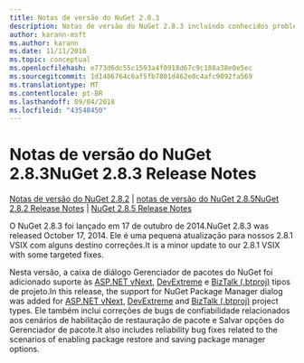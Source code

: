 ```yaml
---
title: Notas de versão do NuGet 2.8.3
description: Notas de versão do NuGet 2.8.3 incluindo conhecidos problemas, correções de bugs, recursos adicionados e DCRs.
author: karann-msft
ms.author: karann
ms.date: 11/11/2016
ms.topic: conceptual
ms.openlocfilehash: e773d6dc55c1593a4f0918d67c9c188a38e0e5ec
ms.sourcegitcommit: 1d1406764c6af5fb7801d462e0c4afc9092fa569
ms.translationtype: MT
ms.contentlocale: pt-BR
ms.lasthandoff: 09/04/2018
ms.locfileid: "43548450"
---
```

# <a name="nuget-283-release-notes"></a><span data-ttu-id="7b801-103">Notas de versão do NuGet 2.8.3</span><span class="sxs-lookup"><span data-stu-id="7b801-103">NuGet 2.8.3 Release Notes</span></span>

<span data-ttu-id="7b801-104">[Notas de versão do NuGet 2.8.2](../release-notes/nuget-2.8.2.md) | [notas de versão do NuGet 2.8.5](../release-notes/nuget-2.8.5.md)</span><span class="sxs-lookup"><span data-stu-id="7b801-104">[NuGet 2.8.2 Release Notes](../release-notes/nuget-2.8.2.md) | [NuGet 2.8.5 Release Notes](../release-notes/nuget-2.8.5.md)</span></span>

<span data-ttu-id="7b801-105">O NuGet 2.8.3 foi lançado em 17 de outubro de 2014.</span><span class="sxs-lookup"><span data-stu-id="7b801-105">NuGet 2.8.3 was released October 17, 2014.</span></span> <span data-ttu-id="7b801-106">Ele é uma pequena atualização para nossos 2.8.1 VSIX com alguns destino correções.</span><span class="sxs-lookup"><span data-stu-id="7b801-106">It is a minor update to our 2.8.1 VSIX with some targeted fixes.</span></span>

<span data-ttu-id="7b801-107">Nesta versão, a caixa de diálogo Gerenciador de pacotes do NuGet foi adicionado suporte às [ASP.NET vNext](http://www.asp.net/vnext), [DevExtreme](http://js.devexpress.com/) e [BizTalk (.btproj)](/biztalk/core/developing-biztalk-server-applications) tipos de projeto.</span><span class="sxs-lookup"><span data-stu-id="7b801-107">In this release, the support for NuGet Package Manager dialog was added for [ASP.NET vNext](http://www.asp.net/vnext), [DevExtreme](http://js.devexpress.com/) and [BizTalk (.btproj)](/biztalk/core/developing-biztalk-server-applications) project types.</span></span> <span data-ttu-id="7b801-108">Ele também inclui correções de bugs de confiabilidade relacionados aos cenários de habilitação de restauração de pacote e Salvar opções do Gerenciador de pacote.</span><span class="sxs-lookup"><span data-stu-id="7b801-108">It also includes reliability bug fixes related to the scenarios of enabling package restore and saving package manager options.</span></span>
